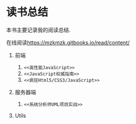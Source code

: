 读书总结
=======

本书主要记录我的阅读总结.

在线阅读<https://mzkmzk.gitbooks.io/read/content/>

1. 前端
    1. `<<高性能JavaScript>>`
    2. `<<JavaScript权威指南>>`
    3. `<<疯狂Html5/CSS3/JavaScript>>`

2. 服务器端
    1. `<<系统分析师UML项目实战>>`
3. Utils
